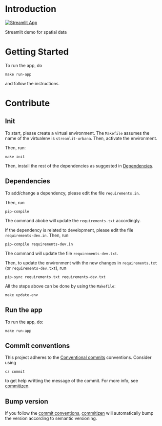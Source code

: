 # Introduction

[![Streamlit App](https://static.streamlit.io/badges/streamlit_badge_black_white.svg)](https://share.streamlit.io/pareyesv/streamlit-urbana)


Streamlit demo for spatial data

# Getting Started

To run the app, do

```console
make run-app
```

and follow the instructions.

# Contribute

## Init

To start, please create a virtual environment. The `Makefile` assumes the name of the virtualenv is `streamlit-urbana`. Then, activate the environment.

Then, run:

```console
make init
```

Then, install the rest of the dependencies as suggested in [Dependencies](#dependencies).

## Dependencies

To add/change a dependency, please edit the file `requirements.in`.

Then, run

```console
pip-compile
```

The command abobe will update the `requirements.txt` accordingly.

If the dependency is related to development, please edit the file `requirements-dev.in`.
Then, run

```console
pip-compile requirements-dev.in
```

The command will update the file `requirements-dev.txt`.

Then, to update the environment with the new changes in `requirements.txt` (or `requirements-dev.txt`), run

```console
pip-sync requirements.txt requirements-dev.txt
```

All the steps above can be done by using the `Makefile`:

```console
make update-env
```

## Run the app

To run the app, do:

```console
make run-app
```

## Commit conventions

This project adheres to the [Conventional commits](https://www.conventionalcommits.org/) conventions. Consider using

```console
cz commit
```

to get help writting the message of the commit. For more info, see [commitizen](https://commitizen-tools.github.io/commitizen/).

## Bump version

If you follow the [commit conventions](#commit-conventions), [commitizen](https://commitizen-tools.github.io/commitizen/) will automatically bump the version according to semantic versioning.
